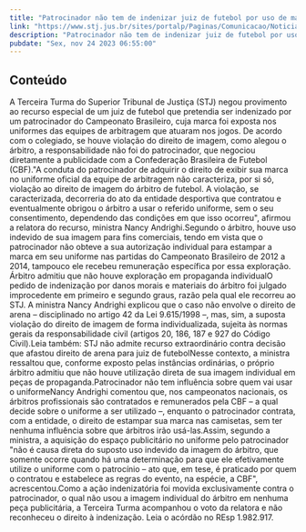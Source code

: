 ```yaml
---
title: "Patrocinador não tem de indenizar juiz de futebol por uso de marca no uniforme oficial"
link: "https://www.stj.jus.br/sites/portalp/Paginas/Comunicacao/Noticias/2023/24112023-Patrocinador-nao-tem-de-indenizar-juiz-de-futebol-por-uso-de-marca-no-uniforme-oficial.aspx"
description: "Patrocinador não tem de indenizar juiz de futebol por uso de marca no uniforme oficial"
pubdate: "Sex, nov 24 2023 06:55:00"
---
```


## Conteúdo

A Terceira Turma do Superior Tribunal de Justiça (STJ) negou provimento ao recurso especial de um juiz de futebol que pretendia ser indenizado por um patrocinador do Campeonato Brasileiro, cuja marca foi exposta nos uniformes das equipes de arbitragem que atuaram nos jogos. De acordo com o colegiado, se houve violação do direito de imagem, como alegou o árbitro, a responsabilidade não foi do patrocinador, que negociou diretamente a publicidade com a Confederação Brasileira de Futebol (CBF)."A conduta do patrocinador de adquirir o direito de exibir sua marca no uniforme oficial da equipe de arbitragem não caracteriza, por si só, violação ao direito de imagem do árbitro de futebol. A violação, se caracterizada, decorreria do ato da entidade desportiva que contratou e eventualmente obrigou o árbitro a usar o referido uniforme, sem o seu consentimento, dependendo das condições em que isso ocorreu", afirmou a relatora do recurso, ministra Nancy Andrighi.Segundo o árbitro, houve uso indevido de sua imagem para fins comerciais, tendo em vista que o patrocinador não obteve a sua autorização individual para estampar a marca em seu uniforme nas partidas do Campeonato Brasileiro de 2012 a 2014, tampouco ele recebeu remuneração específica por essa exploração. Árbitro admitiu que não houve exploração em propaganda individualO pedido de indenização por danos morais e materiais do árbitro foi julgado improcedente em primeiro e segundo graus, razão pela qual ele recorreu ao STJ. A ministra Nancy Andrighi explicou que o caso não envolve o direito de arena – disciplinado no artigo 42 da Lei 9.615/1998 –, mas, sim, a suposta violação do direito de imagem de forma individualizada, sujeita às normas gerais da responsabilidade civil (artigos 20, 186, 187 e 927 do Código Civil).Leia também: STJ não admite recurso extraordinário contra decisão que afastou direito de arena para juiz de futebolNesse contexto, a ministra ressaltou que, conforme exposto pelas instâncias ordinárias, o próprio árbitro admitiu que não houve utilização direta de sua imagem individual em peças de propaganda.Patrocinador não tem influência sobre quem vai usar o uniformeNancy Andrighi comentou que, nos campeonatos nacionais, os árbitros profissionais são contratados e remunerados pela CBF – a qual decide sobre o uniforme a ser utilizado –, enquanto o patrocinador contrata, com a entidade, o direito de estampar sua marca nas camisetas, sem ter nenhuma influência sobre que árbitros irão usá-las.Assim, segundo a ministra, a aquisição do espaço publicitário no uniforme pelo patrocinador "não é causa direta do suposto uso indevido da imagem do árbitro, que somente ocorre quando há uma determinação para que ele efetivamente utilize o uniforme com o patrocínio – ato que, em tese, é praticado por quem o contratou e estabelece as regras do evento, na espécie, a CBF", acrescentou.Como a ação indenizatória foi movida exclusivamente contra o patrocinador, o qual não usou a imagem individual do árbitro em nenhuma peça publicitária, a Terceira Turma acompanhou o voto da relatora e não reconheceu o direito à indenização. Leia o acórdão no REsp 1.982.917.
